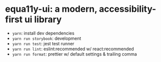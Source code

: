 # equa11y-ui: a modern, accessibility-first ui library

* `yarn`: install dev dependencies
* `yarn run storybook`: development
* `yarn run test`: jest test runner
* `yarn run lint`: eslint:recommended w/ react:recommended
* `yarn run format`: prettier w/ default settings & trailing comma
